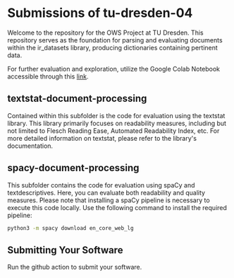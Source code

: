 # Submissions of tu-dresden-04

Welcome to the repository for the OWS Project at TU Dresden. This repository serves as the foundation for parsing and evaluating documents within the ir_datasets library, producing dictionaries containing pertinent data.

For further evaluation and exploration, utilize the Google Colab Notebook accessible through this [link](https://colab.research.google.com/drive/1anID6ZSFRkIlrz0bWfZpJt4DUGKx0Dn6?usp=sharing).

## textstat-document-processing

Contained within this subfolder is the code for evaluation using the textstat library. This library primarily focuses on readability measures, including but not limited to Flesch Reading Ease, Automated Readability Index, etc. For more detailed information on textstat, please refer to the library's documentation.

## spacy-document-processing

This subfolder contains the code for evaluation using spaCy and textdescriptives. Here, you can evaluate both readability and quality measures. Please note that installing a spaCy pipeline is necessary to execute this code locally. Use the following command to install the required pipeline:
``` bash
python3 -m spacy download en_core_web_lg
```

## Submitting Your Software

Run the github action to submit your software.

